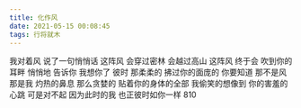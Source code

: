 ```yaml
---
title: 化作风
date: 2021-05-15 00:08:45
tags: 行将就木
---
```

我对着风
说了一句悄悄话
这阵风
会穿过密林
会越过高山
这阵风
终于会
吹到你的耳畔
悄悄地
告诉你
我想你了
彼时
那柔柔的
拂过你的面庞的
你要知道
那不是风
那是我
灼热的鼻息
那么贪婪的
贴着你的身体的全部
我偷笑的想像到
你的害羞的心跳
可是对不起
因为此时的我
也正彼时如你一样
810